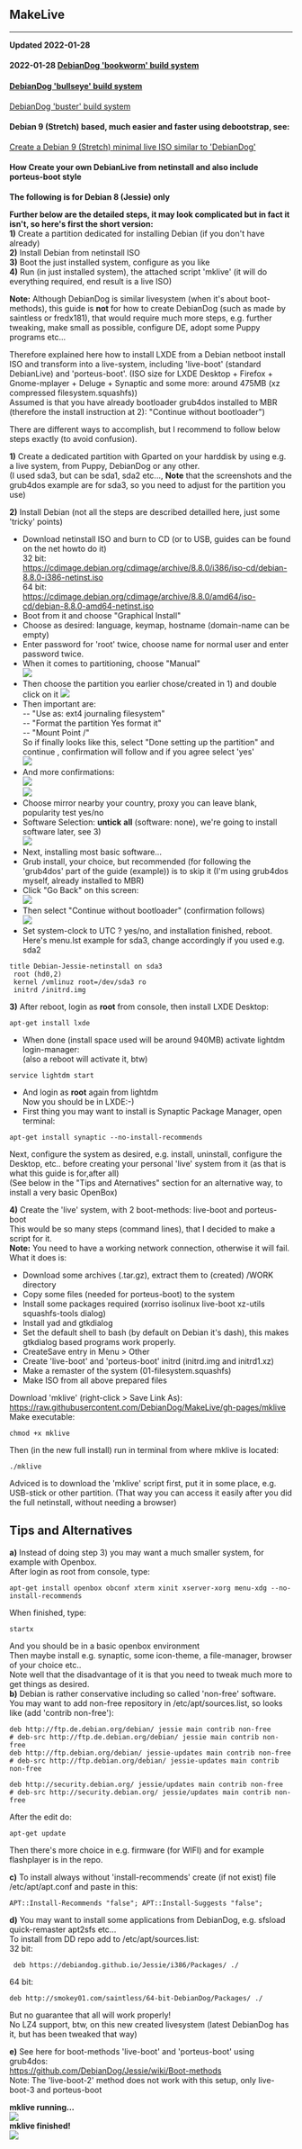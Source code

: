 ## MakeLive     
---  
   
**Updated 2022-01-28**

#### 2022-01-28 [DebianDog **'bookworm'** build system](https://debiandog.github.io/MakeLive/Readme-build-bookwormdog.html)   

#### [DebianDog 'bullseye' build system](https://debiandog.github.io/MakeLive/Readme-build-bullseyedog.html)     

[DebianDog 'buster' build system](https://debiandog.github.io/MakeLive/Readme-build-busterdog.html)                      

#### Debian 9 (Stretch) based, much easier and faster using debootstrap, see:     
[Create a Debian 9 (Stretch) minimal live ISO similar to 'DebianDog'](README-Stretch.md)         
  
#### **How Create your own DebianLive from netinstall and also include porteus-boot style**     
 
**The following is for Debian 8 (Jessie) only**  

**Further below are the detailed steps, it may look complicated but in fact it isn't, so here's first the short version:**  
**1)** Create a partition dedicated for installing Debian (if you don't have already)  
**2)** Install Debian from netinstall ISO  
**3)** Boot the just installed system, configure as you like  
**4)** Run (in just installed system), the attached script 'mklive'  (it will do everything required, end result is a live ISO)    
 
**Note:** Although DebianDog is similar livesystem (when it's about boot-methods), this guide is **not** for how to create DebianDog (such as made by saintless or fredx181), that would require much more steps, e.g. further tweaking, make small as possible, configure DE, adopt some Puppy programs etc...

Therefore explained here how to install LXDE from a Debian netboot install ISO and transform into a live-system, including 'live-boot' (standard DebianLive) and 'porteus-boot'. (ISO size for LXDE Desktop + Firefox + Gnome-mplayer + Deluge + Synaptic and some more: around 475MB (xz compressed filesystem.squashfs))  
Assumed is that you have already bootloader grub4dos installed to MBR  
(therefore the install instruction at 2): "Continue without bootloader")  

There are different ways to accomplish, but I recommend to follow below steps exactly (to avoid confusion).  

**1)** Create a dedicated partition with Gparted on your harddisk by using e.g. a live system, from Puppy, DebianDog or any other.  
(I used sda3, but can be sda1, sda2 etc..., **Note** that the screenshots and the grub4dos example are for sda3, so you need to adjust for the partition you use)  
    
**2)** Install Debian (not all the steps are described detailled here, just some 'tricky' points)  
- Download netinstall ISO and burn to CD (or to USB, guides can be found on the net howto do it)  
32 bit:    
https://cdimage.debian.org/cdimage/archive/8.8.0/i386/iso-cd/debian-8.8.0-i386-netinst.iso    
64 bit:  
https://cdimage.debian.org/cdimage/archive/8.8.0/amd64/iso-cd/debian-8.8.0-amd64-netinst.iso    
- Boot from it and choose "Graphical Install"  
- Choose as desired: language, keymap, hostname (domain-name can be empty)  
- Enter password for 'root' twice, choose name for normal user and enter password twice.  
- When it comes to partitioning, choose "Manual"  
![](https://raw.githubusercontent.com/DebianDog/MakeLive/gh-pages/images/manualpart_400x300.png)
- Then choose the partition you earlier chose/created in 1) and double click on it
![](https://raw.githubusercontent.com/DebianDog/MakeLive/gh-pages/images/choose_partition_0_400x300.png)
- Then important are:   
-- "Use as: ext4 journaling filesystem"  
-- "Format the partition Yes format it"  
-- "Mount Point /"  
So if finally looks like this, select "Done setting up the partition" and continue , confirmation will follow and if you agree select 'yes'  
![](https://raw.githubusercontent.com/DebianDog/MakeLive/gh-pages/images/done-setting-part_400x300.png)  
- And more confirmations:  
![](https://raw.githubusercontent.com/DebianDog/MakeLive/gh-pages/images/finish-part_400x300.png)  
![](https://raw.githubusercontent.com/DebianDog/MakeLive/gh-pages/images/partman_confirm_0_400x300.png)  
- Choose mirror nearby your country, proxy you can leave blank, popularity test yes/no  
- Software Selection: **untick** **all** (software: none), we're going to install software later, see 3)  
![](https://raw.githubusercontent.com/DebianDog/MakeLive/gh-pages/images/software-sel_400x300.png)  
- Next, installing most basic software...    
- Grub install, your choice, but recommended (for following the 'grub4dos' part of the guide (example)) is to skip it (I'm using grub4dos myself, already installed to MBR)  
- Click "Go Back" on this screen:  
![](https://raw.githubusercontent.com/DebianDog/MakeLive/gh-pages/images/nobootloader1_400x300.png)  
- Then select "Continue without bootloader" (confirmation follows)    
![](https://raw.githubusercontent.com/DebianDog/MakeLive/gh-pages/images/nobootloader2_400x300.png)  
- Set system-clock to UTC ? yes/no, and installation finished, reboot.  
Here's menu.lst example for sda3, change accordingly if you used e.g. sda2  
```  
title Debian-Jessie-netinstall on sda3
 root (hd0,2)
 kernel /vmlinuz root=/dev/sda3 ro
 initrd /initrd.img
 ```  
  
**3)** After reboot, login as **root** from console, then install LXDE Desktop:  
```  
apt-get install lxde 
```  
- When done (install space used will be around 940MB) activate lightdm login-manager:  
(also a reboot will activate it, btw)  
```  
service lightdm start
```
- And login as **root** again from lightdm  
Now you should be in LXDE:-)  
- First thing you may want to install is Synaptic Package Manager, open terminal:  
```  
apt-get install synaptic --no-install-recommends  
```  

Next, configure the system as desired, e.g. install, uninstall, configure the Desktop, etc.. before creating your personal 'live' system from it (as that is what this guide is for,after all)  
(See below in the "Tips and Aternatives" section for an alternative way, to install a very basic OpenBox)  
    
**4)** Create the 'live' system, with 2 boot-methods: live-boot and porteus-boot  
This would be so many steps (command lines), that I decided to make a script for it.  
**Note:** You need to have a working network connection, otherwise it will fail.  
What it does is:  
- Download some archives (.tar.gz), extract them to (created) /WORK directory  
- Copy some files (needed for porteus-boot) to the system  
- Install some packages required (xorriso isolinux live-boot xz-utils squashfs-tools dialog)  
- Install yad and gtkdialog  
- Set the default shell to bash (by default on Debian it's dash), this makes gtkdialog based programs work properly.  
- CreateSave entry in Menu > Other  
- Create 'live-boot' and 'porteus-boot' initrd (initrd.img and initrd1.xz)  
- Make a remaster of the system (01-filesystem.squashfs)  
- Make ISO from all above prepared files  

Download 'mklive' (right-click > Save Link As):
https://raw.githubusercontent.com/DebianDog/MakeLive/gh-pages/mklive  
Make executable:  
```  
chmod +x mklive  
```  
Then (in the new full install) run in terminal from where mklive is located:  
```
./mklive
```  
Adviced is to download the 'mklive' script first, put it in some place, e.g. USB-stick or other partition.
(That way you can access it easily after you did the full netinstall, without needing a browser)  

## **Tips and Alternatives**    
**a)** Instead of doing step 3) you may want a much smaller system, for example with Openbox.  
After login as root from console, type:  
```
apt-get install openbox obconf xterm xinit xserver-xorg menu-xdg --no-install-recommends   
```  
When finished, type:
```  
startx
```  
And you should be in a basic openbox environment  
Then maybe install e.g. synaptic, some icon-theme, a file-manager, browser of your choice etc..   
Note well that the disadvantage of it is that you need to tweak much more to get things as desired.    
**b)** Debian is rather conservative including so called 'non-free' software.  
You may want to add non-free repository in /etc/apt/sources.list, so looks like (add 'contrib non-free'):   
``` 
deb http://ftp.de.debian.org/debian/ jessie main contrib non-free 
# deb-src http://ftp.de.debian.org/debian/ jessie main contrib non-free  
deb http://ftp.debian.org/debian/ jessie-updates main contrib non-free 
# deb-src http://ftp.debian.org/debian/ jessie-updates main contrib non-free 

deb http://security.debian.org/ jessie/updates main contrib non-free 
# deb-src http://security.debian.org/ jessie/updates main contrib non-free  
```  

After the edit do:
```
apt-get update 
```
Then there's more choice in e.g. firmware (for WIFI) and for example flashplayer is in the repo.   

**c)** To install always without 'install-recommends' create (if not exist) file /etc/apt/apt.conf and paste in this:   
```  
APT::Install-Recommends "false"; APT::Install-Suggests "false";  
```  
**d)** You may want to install some applications from DebianDog, e.g. sfsload quick-remaster apt2sfs etc...  
To install from DD repo add to /etc/apt/sources.list:  
32 bit:  
```
 deb https://debiandog.github.io/Jessie/i386/Packages/ ./
 ```  
64 bit:  
```
deb http://smokey01.com/saintless/64-bit-DebianDog/Packages/ ./  
```
But no guarantee that all will work properly!  
No LZ4 support, btw, on this new created livesystem (latest DebianDog has it, but has been tweaked that way)  

**e)** See here for boot-methods 'live-boot' and 'porteus-boot' using grub4dos:  
https://github.com/DebianDog/Jessie/wiki/Boot-methods  
Note: The 'live-boot-2' method does not work with this setup, only live-boot-3 and porteus-boot

**mklive running...**    
![](https://raw.githubusercontent.com/DebianDog/MakeLive/gh-pages/images/mklive1.png)  
**mklive finished!**    
![](https://raw.githubusercontent.com/DebianDog/MakeLive/gh-pages/images/mklive2.png)    
